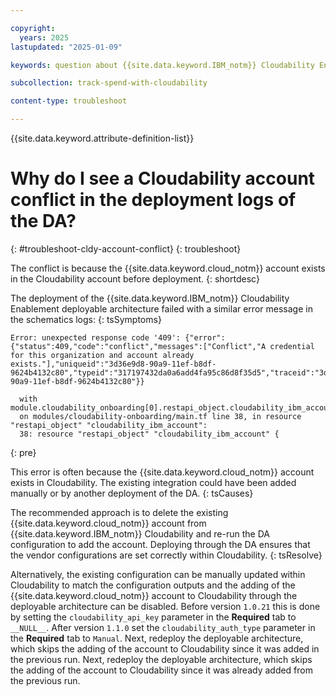 ```yaml
---

copyright:
  years: 2025
lastupdated: "2025-01-09"

keywords: question about {{site.data.keyword.IBM_notm}} Cloudability Enablement

subcollection: track-spend-with-cloudability

content-type: troubleshoot

---
```


{{site.data.keyword.attribute-definition-list}}

# Why do I see a Cloudability account conflict in the deployment logs of the DA?
{: #troubleshoot-cldy-account-conflict}
{: troubleshoot}

The conflict is because the {{site.data.keyword.cloud_notm}} account exists in the Cloudability account before deployment.
{: shortdesc}

The deployment of the {{site.data.keyword.IBM_notm}} Cloudability Enablement deployable architecture failed with a similar error message in the schematics logs:
{: tsSymptoms}

```log
Error: unexpected response code '409': {"error":{"status":409,"code":"conflict","messages":["Conflict","A credential for this organization and account already exists."],"uniqueid":"3d36e9d8-90a9-11ef-b8df-9624b4132c80","typeid":"317197432da0a6add4fa95c86d8f35d5","traceid":"3d056f28-90a9-11ef-b8df-9624b4132c80"}}

  with module.cloudability_onboarding[0].restapi_object.cloudability_ibm_account,
  on modules/cloudability-onboarding/main.tf line 38, in resource "restapi_object" "cloudability_ibm_account":
  38: resource "restapi_object" "cloudability_ibm_account" {
```
{: pre}


This error is often because the {{site.data.keyword.cloud_notm}} account exists in Cloudability. The existing integration could have been added manually or by another deployment of the DA.
{: tsCauses}

The recommended approach is to delete the existing {{site.data.keyword.cloud_notm}} account from {{site.data.keyword.IBM_notm}} Cloudability and re-run the DA configuration to add the account. Deploying through the DA ensures that the vendor configurations  are set correctly within Cloudability.
{: tsResolve}

Alternatively, the existing configuration can be manually updated within Cloudability to match the configuration outputs and the adding of the {{site.data.keyword.cloud_notm}} account to Cloudability through the deployable architecture can be disabled.
Before version `1.0.21` this is done by setting the `cloudability_api_key` parameter in the **Required** tab to `__NULL__`. After version `1.1.0` set the `cloudability_auth_type` parameter in the **Required** tab to `Manual`. Next, redeploy the deployable architecture, which skips the adding of the account to Cloudability since it was added in the previous run.
Next, redeploy the deployable architecture, which skips the adding of the account to Cloudability since it was already added from the previous run.
